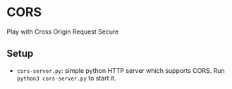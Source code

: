 # CORS

Play with Cross Origin Request Secure

## Setup

 - `cors-server.py`: simple python HTTP server which supports CORS. Run `python3 cors-server.py` to start it.
